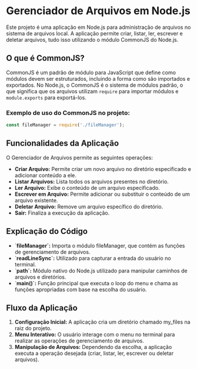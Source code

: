 # Gerenciador de Arquivos em Node.js

Este projeto é uma aplicação em Node.js para administração de arquivos no sistema de arquivos local. A aplicação permite criar, listar, ler, escrever e deletar arquivos, tudo isso utilizando o módulo CommonJS do Node.js.

## O que é CommonJS?

CommonJS é um padrão de módulo para JavaScript que define como módulos devem ser estruturados, incluindo a forma como são importados e exportados. No Node.js, o CommonJS é o sistema de módulos padrão, o que significa que os arquivos utilizam `require` para importar módulos e `module.exports` para exportá-los.

### Exemplo de uso do CommonJS no projeto:

```javascript
const fileManager = require('./fileManager');
```

## Funcionalidades da Aplicação

O Gerenciador de Arquivos permite as seguintes operações:

- **Criar Arquivo:** Permite criar um novo arquivo no diretório especificado e adicionar conteúdo a ele.
- **Listar Arquivos:** Lista todos os arquivos presentes no diretório.
- **Ler Arquivo:** Exibe o conteúdo de um arquivo especificado.
- **Escrever em Arquivo:** Permite adicionar ou substituir o conteúdo de um arquivo existente.
- **Deletar Arquivo:** Remove um arquivo específico do diretório.
- **Sair:** Finaliza a execução da aplicação.

## Explicação do Código

- `**fileManager´:** Importa o módulo fileManager, que contém as funções de gerenciamento de arquivos.
- `**readLineSync´:** Utilizado para capturar a entrada do usuário no terminal.
- `**path´:** Módulo nativo do Node.js utilizado para manipular caminhos de arquivos e diretórios.
- `**main()´:** Função principal que executa o loop do menu e chama as funções apropriadas com base na escolha do usuário.

## Fluxo da Aplicação

1. **Configuração Inicial:** A aplicação cria um diretório chamado my_files na raiz do projeto.
2. **Menu Interativo:** O usuário interage com o menu no terminal para realizar as operações de gerenciamento de arquivos.
3. **Manipulação de Arquivos:** Dependendo da escolha, a aplicação executa a operação desejada (criar, listar, ler, escrever ou deletar arquivos).
 
